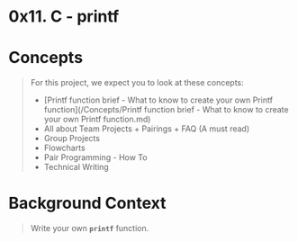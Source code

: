 # 0x11. C - printf

# Concepts
> For this project, we expect you to look at these concepts:
> * [Printf function brief - What to know to create your own Printf function](/Concepts/Printf function brief - What to know to create your own Printf function.md)
> * All about Team Projects + Pairings + FAQ (A must read)
> * Group Projects
> * Flowcharts
> * Pair Programming - How To
> * Technical Writing

# Background Context
> Write your own **`printf`** function.

